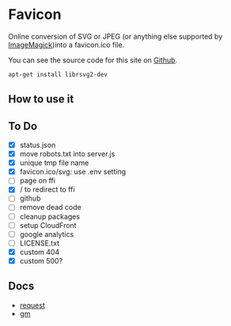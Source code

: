 Favicon
=======

Online conversion of SVG or JPEG (or anything else supported by [ImageMagick](https://www.imagemagick.org/script/formats.php))into a favicon.ico file.

You can see the source code for this site on [Github](https://www.github.com/fileformat/ff-favicon).

```bash
apt-get install librsvg2-dev
```

How to use it
-------------

To Do
-----
 - [x] status.json
 - [x] move robots.txt into server.js
 - [x] unique tmp file name
 - [x] favicon.ico/svg: use .env setting
 - [ ] page on ffi
 - [x] / to redirect to ffi
 - [ ] github
 - [ ] remove dead code
 - [ ] cleanup packages
 - [ ] setup CloudFront
 - [ ] google analytics
 - [ ] LICENSE.txt
 - [x] custom 404
 - [x] custom 500?
 
Docs
----
 - [request](https://github.com/request/request)
 - [gm](https://www.npmjs.com/package/gm)
